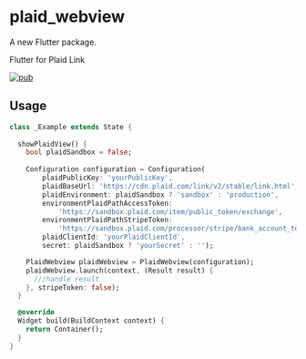 # plaid_webview

A new Flutter package.

Flutter for Plaid Link

[![pub](https://img.shields.io/pub/v/flutter_plaid.svg)](https://pub.dev/packages/flutter_plaid)

## Usage

```dart
class _Example extends State {
  
  showPlaidView() {
    bool plaidSandbox = false;
    
    Configuration configuration = Configuration(
        plaidPublicKey: 'yourPublicKey',
        plaidBaseUrl: 'https://cdn.plaid.com/link/v2/stable/link.html',
        plaidEnvironment: plaidSandbox ? 'sandbox' : 'production',
        environmentPlaidPathAccessToken:
            'https://sandbox.plaid.com/item/public_token/exchange',
        environmentPlaidPathStripeToken:
            'https://sandbox.plaid.com/processor/stripe/bank_account_token/create',
        plaidClientId: 'yourPlaidClientId',
        secret: plaidSandbox ? 'yourSecret' : '');

    PlaidWebview plaidWebview = PlaidWebview(configuration);
    plaidWebview.launch(context, (Result result) {
      ///handle result
    }, stripeToken: false);
  }

  @override
  Widget build(BuildContext context) {
    return Container();
  }
}

```